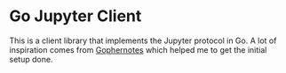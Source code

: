 # Go Jupyter Client
This is a client library that implements the Jupyter protocol in Go. A lot of inspiration comes from [Gophernotes](https://github.com/gopherdata/gophernotes) which helped me to get the initial setup done.
